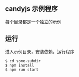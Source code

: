 ## candyjs 示例程序

每个目录都是一个独立的示例

## 运行

进入示例目录，安装依赖，运行程序

```
$ cd some-subdir
$ npm install
$ npm run start
```

